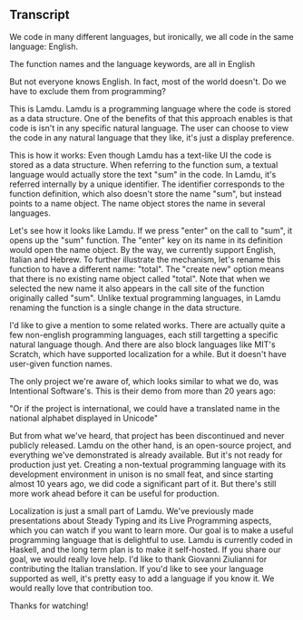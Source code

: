 ## Transcript

We code in many different languages,
but ironically, we all code in the same language: English.

The function names and the language keywords, are all in English

But not everyone knows English.
In fact, most of the world doesn't.
Do we have to exclude them from programming?

This is Lamdu.
Lamdu is a programming language where the code is stored as a data structure.
One of the benefits of that this approach enables is that code is isn't in any specific natural language.
The user can choose to view the code in any natural language that they like,
it's just a display preference.

This is how it works:
Even though Lamdu has a text-like UI the code is stored as a data structure.
When referring to the function sum, a textual language would actually store the text "sum" in the code.
In Lamdu, it's referred internally by a unique identifier.
The identifier corresponds to the function definition,
which also doesn't store the name "sum", but instead points to a name object.
The name object stores the name in several languages.

Let's see how it looks like Lamdu.
If we press "enter" on the call to "sum", it opens up the "sum" function.
The "enter" key on its name in its definition would open the name object.
By the way, we currently support English, Italian and Hebrew.
To further illustrate the mechanism,
let's rename this function to have a different name: "total".
The "create new" option means that there is no existing name object called "total".
Note that when we selected the new name it also appears in the call site of the function originally called "sum".
Unlike textual programming languages, in Lamdu renaming the function is a single change in the data structure.

I'd like to give a mention to some related works.
There are actually quite a few non-english programming languages,
each still targetting a specific natural language though.
And there are also block languages like MIT's Scratch,
which have supported localization for a while.
But it doesn't have user-given function names.

The only project we're aware of, which looks similar to what we do, was Intentional Software's.
This is their demo from more than 20 years ago:

"Or if the project is international,
we could have a translated name in the national alphabet displayed in Unicode"

But from what we've heard, that project has been discontinued and never publicly released.
Lamdu on the other hand, is an open-source project, and everything we've demonstrated is already available.
But it's not ready for production just yet.
Creating a non-textual programming language with its development environment in unison is no small feat,
and since starting almost 10 years ago, we did code a significant part of it.
But there's still more work ahead before it can be useful for production.

Localization is just a small part of Lamdu.
We've previously made presentations about Steady Typing and its Live Programming aspects,
which you can watch if you want to learn more.
Our goal is to make a useful programming language that is delightful to use.
Lamdu is currently coded in Haskell, and the long term plan is to make it self-hosted.
If you share our goal, we would really love help.
I'd like to thank Giovanni Ziulianni for contributing the Italian translation.
If you'd like to see your language supported as well, it's pretty easy to add a language if you know it. We would really love that contribution too.

Thanks for watching!
